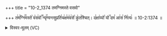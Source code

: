 +++
title = "10-2_1374 तमग्निमस्ते वसवो"

+++
त꣢म꣣ग्नि꣢꣫मस्ते꣣ व꣡स꣢वो꣣꣬ न्यृ꣢꣯ण्वन्त्सुप्रति꣣च꣢क्ष꣣म꣡व꣢से꣣ कु꣡त꣢श्चित्। द꣣क्षा꣢य्यो꣣ यो꣢꣫ दम꣣ आ꣢स꣣ नि꣡त्यः꣢ ॥ 10-2:1374 ॥

<details><summary>विस्वर-मूलम् (VC)</summary>

तमग्निमस्ते वसवो न्यृण्वन्त्सुप्रतिचक्षमवसे कुतश्चित् । दक्षाय्यो यो दम आस नित्यः ॥१३७४॥
</details>